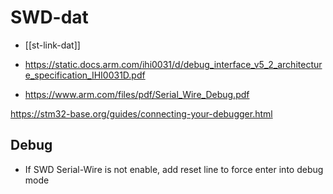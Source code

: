 
# SWD-dat

- [[st-link-dat]]

- https://static.docs.arm.com/ihi0031/d/debug_interface_v5_2_architecture_specification_IHI0031D.pdf
- https://www.arm.com/files/pdf/Serial_Wire_Debug.pdf


https://stm32-base.org/guides/connecting-your-debugger.html



## Debug
* If SWD Serial-Wire is not enable, add reset line to force enter into debug mode
